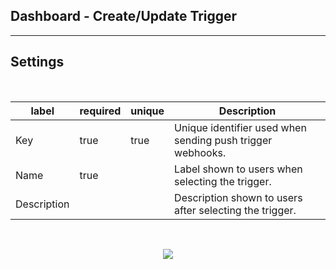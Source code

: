 ## Dashboard -  Create/Update Trigger
---
## Settings


<br />
          

| label       | required | unique | Description                                                |
| ----------- | -------- | ------ | ---------------------------------------------------------- |
| Key         | true     | true   | Unique identifier used when sending push trigger webhooks. |
| Name        | true     |        | Label shown to users when selecting the trigger.           |
| Description |          |        | Description shown to users after selecting the trigger.    |

<br />
          


<p align="center">
  <img src="https://user-images.githubusercontent.com/37576329/170775808-0b3cdde9-4b36-4b6a-85af-866866ac0b41.png">
</p>

